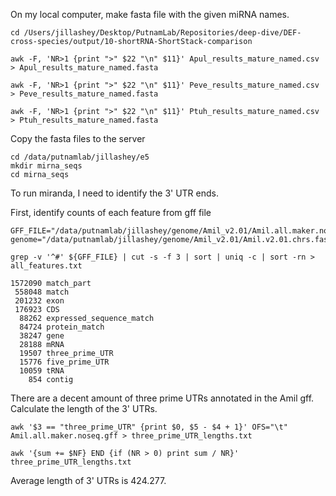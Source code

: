 On my local computer, make fasta file with the given miRNA names. 

```
cd /Users/jillashey/Desktop/PutnamLab/Repositories/deep-dive/DEF-cross-species/output/10-shortRNA-ShortStack-comparison

awk -F, 'NR>1 {print ">" $22 "\n" $11}' Apul_results_mature_named.csv > Apul_results_mature_named.fasta

awk -F, 'NR>1 {print ">" $22 "\n" $11}' Peve_results_mature_named.csv > Peve_results_mature_named.fasta

awk -F, 'NR>1 {print ">" $22 "\n" $11}' Ptuh_results_mature_named.csv > Ptuh_results_mature_named.fasta
```

Copy the fasta files to the server 

```
cd /data/putnamlab/jillashey/e5
mkdir mirna_seqs
cd mirna_seqs
```

To run miranda, I need to identify the 3' UTR ends. 

First, identify counts of each feature from gff file 

```
GFF_FILE="/data/putnamlab/jillashey/genome/Amil_v2.01/Amil.all.maker.noseq.gff"
genome="/data/putnamlab/jillashey/genome/Amil_v2.01/Amil.v2.01.chrs.fasta"

grep -v '^#' ${GFF_FILE} | cut -s -f 3 | sort | uniq -c | sort -rn > all_features.txt

1572090 match_part
 558048 match
 201232 exon
 176923 CDS
  88262 expressed_sequence_match
  84724 protein_match
  38247 gene
  28188 mRNA
  19507 three_prime_UTR
  15776 five_prime_UTR
  10059 tRNA
    854 contig
```

There are a decent amount of three prime UTRs annotated in the Amil gff. Calculate the length of the 3' UTRs. 

```
awk '$3 == "three_prime_UTR" {print $0, $5 - $4 + 1}' OFS="\t" Amil.all.maker.noseq.gff > three_prime_UTR_lengths.txt

awk '{sum += $NF} END {if (NR > 0) print sum / NR}' three_prime_UTR_lengths.txt
```

Average length of 3' UTRs is 424.277. 